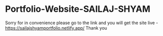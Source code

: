 # Portfolio-Website-SAILAJ-SHYAM

Sorry for in convenience 
please go to the link and you will get the site live - https://sailajshyamportfolio.netlify.app/
Thank you
